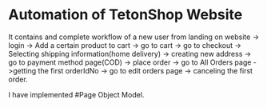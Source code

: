 # Automation of TetonShop Website

It contains and complete workflow of a new user from landing on website -> login -> Add a certain product to cart -> go to cart -> go to checkout -> Selecting shipping
information(home delivery) -> creating new address -> go to payment method page(COD) -> place order -> go to All Orders page ->getting the first orderIdNo -> go to edit orders page 
-> canceling the first order.

I have implemented #Page Object Model.
